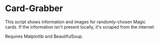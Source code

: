 # Card-Grabber

This script shows information and images for randomly-chosen Magic cards. If the information isn't present locally, it's scraped from the internet. 

Requires Matplotlib and BeautifulSoup. 
